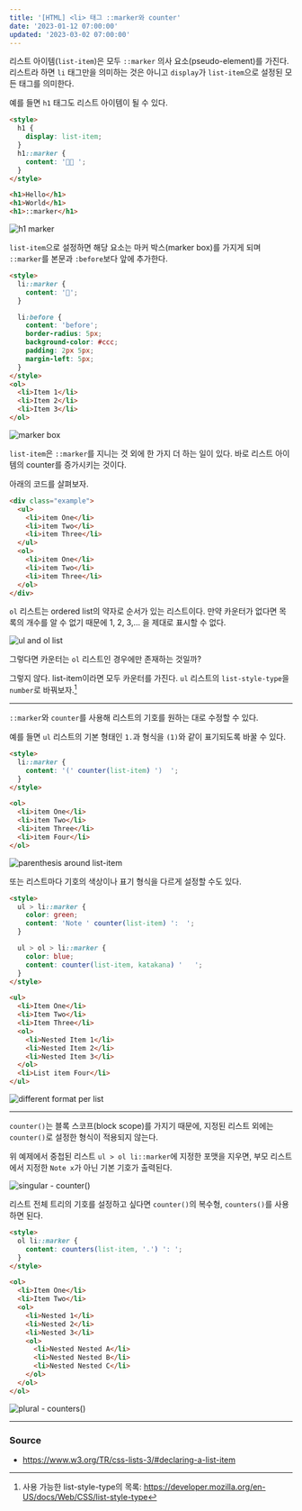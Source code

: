 ```yaml
---
title: '[HTML] <li> 태그 ::marker와 counter'
date: '2023-01-12 07:00:00'
updated: '2023-03-02 07:00:00'
---
```


리스트 아이템(`list-item`)은 모두 `::marker` 의사 요소(pseudo-element)를 가진다. 리스트라 하면 `li` 태그만을 의미하는 것은 아니고 `display`가 `list-item`으로 설정된 모든 태그를 의미한다.

예를 들면 `h1` 태그도 리스트 아이템이 될 수 있다.

```html
<style>
  h1 {
    display: list-item;
  }
  h1::marker {
    content: '👋🏼 ';
  }
</style>

<h1>Hello</h1>
<h1>World</h1>
<h1>::marker</h1>
```

![h1 marker](/images/h1-marker.webp)

`list-item`으로 설정하면 해당 요소는 마커 박스(marker box)를 가지게 되며 `::marker`를 본문과 `:before`보다 앞에 추가한다.

```html
<style>
  li::marker {
    content: '👋';
  }

  li:before {
    content: 'before';
    border-radius: 5px;
    background-color: #ccc;
    padding: 2px 5px;
    margin-left: 5px;
  }
</style>
<ol>
  <li>Item 1</li>
  <li>Item 2</li>
  <li>Item 3</li>
</ol>
```

![marker box](/images/marker-box.webp)

`list-item`은 `::marker`를 지니는 것 외에 한 가지 더 하는 일이 있다. 바로 리스트 아이템의 counter를 증가시키는 것이다.

아래의 코드를 살펴보자.

```html
<div class="example">
  <ul>
    <li>item One</li>
    <li>item Two</li>
    <li>item Three</li>
  </ul>
  <ol>
    <li>item One</li>
    <li>item Two</li>
    <li>item Three</li>
  </ol>
</div>
```

`ol` 리스트는 ordered list의 약자로 순서가 있는 리스트이다. 만약 카운터가 없다면 목록의 개수를 알 수 없기 때문에 1, 2, 3,... 을 제대로 표시할 수 없다.

![ul and ol list](/images/ul-ol.webp)

그렇다면 카운터는 `ol` 리스트인 경우에만 존재하는 것일까?

그렇지 않다. list-item이라면 모두 카운터를 가진다. `ul` 리스트의 `list-style-type`을 `number`로 바꿔보자.[^a]

---

`::marker`와 `counter`를 사용해 리스트의 기호를 원하는 대로 수정할 수 있다.

예를 들면 `ul` 리스트의 기본 형태인 `1.`과 형식을 `(1)`와 같이 표기되도록 바꿀 수 있다.

```html
<style>
  li::marker {
    content: '(' counter(list-item) ')  ';
  }
</style>

<ol>
  <li>item One</li>
  <li>item Two</li>
  <li>item Three</li>
  <li>item Four</li>
</ol>
```

![parenthesis around list-item](/images/format1.webp)

또는 리스트마다 기호의 색상이나 표기 형식을 다르게 설정할 수도 있다.

```html
<style>
  ul > li::marker {
    color: green;
    content: 'Note ' counter(list-item) ':  ';
  }

  ul > ol > li::marker {
    color: blue;
    content: counter(list-item, katakana) '   ';
  }
</style>

<ul>
  <li>Item One</li>
  <li>Item Two</li>
  <li>Item Three</li>
  <ol>
    <li>Nested Item 1</li>
    <li>Nested Item 2</li>
    <li>Nested Item 3</li>
  </ol>
  <li>List item Four</li>
</ul>
```

![different format per list](/images/format2.webp)

---

`counter()`는 블록 스코프(block scope)를 가지기 때문에, 지정된 리스트 외에는 `counter()`로 설정한 형식이 적용되지 않는다.

위 예제에서 중첩된 리스트 `ul > ol li::marker`에 지정한 포맷을 지우면, 부모 리스트에서 지정한 `Note x`가 아닌 기본 기호가 출력된다.

![singular - counter()](/images/format3.webp)

리스트 전체 트리의 기호를 설정하고 싶다면 `counter()`의 복수형, `counters()`를 사용하면 된다.

```html
<style>
  ol li::marker {
    content: counters(list-item, '.') ': ';
  }
</style>

<ol>
  <li>Item One</li>
  <li>Item Two</li>
  <ol>
    <li>Nested 1</li>
    <li>Nested 2</li>
    <li>Nested 3</li>
    <ol>
      <li>Nested Nested A</li>
      <li>Nested Nested B</li>
      <li>Nested Nested C</li>
    </ol>
  </ol>
</ol>
```

![plural - counters()](/images/format4.webp)

---

### Source

- https://www.w3.org/TR/css-lists-3/#declaring-a-list-item

[^a]: 사용 가능한 list-style-type의 목록: https://developer.mozilla.org/en-US/docs/Web/CSS/list-style-type
